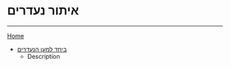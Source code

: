 # איתור נעדרים

---
[Home](home.md)

- [ביחד למען הנעדרים](<https://needarim.org.il/>)
  - Description
